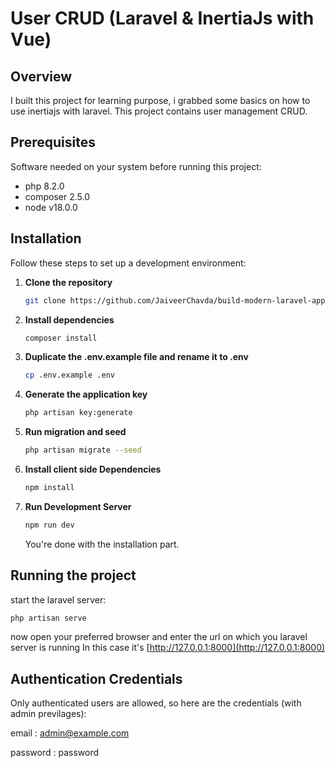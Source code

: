 # User CRUD (Laravel & InertiaJs with Vue)

## Overview

I built this project for learning purpose, i grabbed some basics on how to use inertiajs with laravel.
This project contains user management CRUD.

## Prerequisites

Software needed on your system before running this project:

-   php 8.2.0
-   composer 2.5.0
-   node v18.0.0

## Installation

Follow these steps to set up a development environment:

1. **Clone the repository**

    ```bash
    git clone https://github.com/JaiveerChavda/build-modern-laravel-app-using-inertiajs.git
    ```

2. **Install dependencies**

    ```bash
    composer install
    ```

3. **Duplicate the .env.example file and rename it to .env**

    ```bash
    cp .env.example .env
    ```

4. **Generate the application key**

    ```bash
    php artisan key:generate
    ```

5. **Run migration and seed**

    ```bash
    php artisan migrate --seed
    ```

6. **Install client side Dependencies**

    ```bash
    npm install
    ```

7. **Run Development Server**

    ```bash
    npm run dev
    ```

    You're done with the installation part.

## Running the project

start the laravel server:

```bash
php artisan serve
```

now open your preferred browser and enter the url on which you laravel server is running
In this case it's [http://127.0.0.1:8000](http://127.0.0.1:8000)

## Authentication Credentials

Only authenticated users are allowed, so here are the credentials (with admin previlages):

email : admin@example.com

password : password
